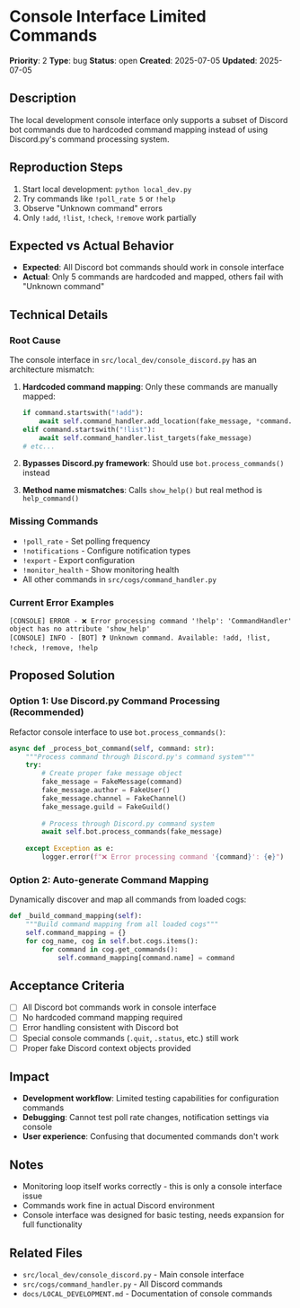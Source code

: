 # Console Interface Limited Commands

**Priority**: 2 **Type**: bug **Status**: open **Created**: 2025-07-05
**Updated**: 2025-07-05

## Description

The local development console interface only supports a subset of Discord bot commands due to hardcoded command mapping instead of using Discord.py's command processing system.

## Reproduction Steps

1. Start local development: `python local_dev.py`
2. Try commands like `!poll_rate 5` or `!help`
3. Observe "Unknown command" errors
4. Only `!add`, `!list`, `!check`, `!remove` work partially

## Expected vs Actual Behavior

- **Expected**: All Discord bot commands should work in console interface
- **Actual**: Only 5 commands are hardcoded and mapped, others fail with "Unknown command"

## Technical Details

### Root Cause

The console interface in `src/local_dev/console_discord.py` has an architecture mismatch:

1. **Hardcoded command mapping**: Only these commands are manually mapped:
   ```python
   if command.startswith("!add"):
       await self.command_handler.add_location(fake_message, *command.split()[1:])
   elif command.startswith("!list"):
       await self.command_handler.list_targets(fake_message)
   # etc...
   ```

2. **Bypasses Discord.py framework**: Should use `bot.process_commands()` instead
3. **Method name mismatches**: Calls `show_help()` but real method is `help_command()`

### Missing Commands

- `!poll_rate` - Set polling frequency  
- `!notifications` - Configure notification types
- `!export` - Export configuration
- `!monitor_health` - Show monitoring health
- All other commands in `src/cogs/command_handler.py`

### Current Error Examples

```
[CONSOLE] ERROR - ❌ Error processing command '!help': 'CommandHandler' object has no attribute 'show_help'
[CONSOLE] INFO - [BOT] ❓ Unknown command. Available: !add, !list, !check, !remove, !help
```

## Proposed Solution

### Option 1: Use Discord.py Command Processing (Recommended)

Refactor console interface to use `bot.process_commands()`:

```python
async def _process_bot_command(self, command: str):
    """Process command through Discord.py's command system"""
    try:
        # Create proper fake message object
        fake_message = FakeMessage(command)
        fake_message.author = FakeUser()
        fake_message.channel = FakeChannel()
        fake_message.guild = FakeGuild()
        
        # Process through Discord.py command system
        await self.bot.process_commands(fake_message)
        
    except Exception as e:
        logger.error(f"❌ Error processing command '{command}': {e}")
```

### Option 2: Auto-generate Command Mapping

Dynamically discover and map all commands from loaded cogs:

```python
def _build_command_mapping(self):
    """Build command mapping from all loaded cogs"""
    self.command_mapping = {}
    for cog_name, cog in self.bot.cogs.items():
        for command in cog.get_commands():
            self.command_mapping[command.name] = command
```

## Acceptance Criteria

- [ ] All Discord bot commands work in console interface
- [ ] No hardcoded command mapping required
- [ ] Error handling consistent with Discord bot
- [ ] Special console commands (`.quit`, `.status`, etc.) still work
- [ ] Proper fake Discord context objects provided

## Impact

- **Development workflow**: Limited testing capabilities for configuration commands
- **Debugging**: Cannot test poll rate changes, notification settings via console
- **User experience**: Confusing that documented commands don't work

## Notes

- Monitoring loop itself works correctly - this is only a console interface issue
- Commands work fine in actual Discord environment
- Console interface was designed for basic testing, needs expansion for full functionality

## Related Files

- `src/local_dev/console_discord.py` - Main console interface
- `src/cogs/command_handler.py` - All Discord commands
- `docs/LOCAL_DEVELOPMENT.md` - Documentation of console commands